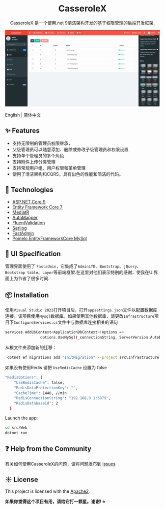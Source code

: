 <h1 align="center">
CasseroleX
</h1>

<div align="center">

CasseroleX 是一个使用.net 9清洁架构开发的基于权限管理的后端开发框架.
 
</div>

[![](https://github.com/Harold-Jiang/CasseroleX/blob/master/template.png)](https://github.com/Harold-Jiang/CasseroleX/blob/master/template.png)

English | [简体中文](README-zh_CN.md)


## ✨ Features

- 支持无限制的管理员权限继承，
- 父级管理员可以随意添加、删除或修改子级管理员和权限设置
- 支持单个管理员的多个角色
- 支持附件上传分类管理
- 支持常规用户组、用户权限和菜单管理
- 使用了清洁架构和CQRS，具有出色的性能和简洁的代码。
 


## 🎉 Technologies

- [ASP.NET Core 9](https://docs.microsoft.com/en-us/aspnet/core/introduction-to-aspnet-core)
- [Entity Framework Core 7](https://docs.microsoft.com/en-us/ef/core/)
- [MediatR](https://github.com/jbogard/MediatR)
- [AutoMapper](https://automapper.org/)
- [FluentValidation](https://fluentvalidation.net/)
- [Serilog](https://github.com/serilog/serilog-aspnetcore)
- [FastAdmin](https://github.com/karsonzhang/fastadmin)
- [Pomelo EntityFrameworkCore MySql](https://github.com/PomeloFoundation/Pomelo.EntityFrameworkCore.MySql) 
 

## 🎨 UI Specification

管理界面使用了 `Fastadmin`，它集成了`AdminLTE`、`Bootstrap`、`jQuery`、`Bootstrap table`、`Layer`等前端框架.在这里对他们表示特别的感谢，使我在UI界面上为节省了很多时间.


## 📦 Installation

使用`Visual Studio 2022`打开项目后，打开`appsettings.json`文件以配置数据库连接。该项目使用`Mysql`数据库。如果使用其他数据库，请更改`Infrastructure`项目下`ConfigureServices.cs`文件中与数据库连接相关的语句

```bash
services.AddDbContext<ApplicationDbContext>(options =>
                options.UseMySql(_connectionString, ServerVersion.AutoDetect(_connectionString)));
```

从根文件夹添加新的迁移：


```bash
 dotnet ef migrations add "InitMigration" --project src\Infrastructure --startup-project src\WebUI --output-dir Migrations
```

如果没有使用Redis 请把 `UseRedisCache` 设置为 false

```bash
"RedisOptions": {
    "UseRedisCache": false, 
    "RedisDataProtectionKey": "",
    "CacheTime": 1440, //min
    "RedisConnectionString": "192.168.0.1:6379",
    "RedisDatabaseId": 2
  }
```

Launch the app:
```bash
cd src/Web
dotnet run
```
  
## ❓ Help from the Community

有关如何使用CasseroleX的问题，请将问题发布到 [issues](https://github.com/Harold-Jiang/CasseroleX/issues)  
 

## ☀️ License

This project is licensed with the [Apache2](LICENSE).



**如果你觉得这个项目有用，请给它打一颗星。谢谢! ⭐**